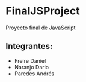 # FinalJSProject
Proyecto final de JavaScript

## Integrantes:

* Freire Daniel
* Naranjo Dario
* Paredes Andrés